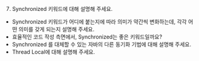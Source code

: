 7. Synchronized 키워드에 대해 설명해 주세요.
- Synchronized 키워드가 어디에 붙는지에 따라 의미가 약간씩 변화하는데, 각각 어떤 의미를 갖게 되는지 설명해 주세요.
- 효율적인 코드 작성 측면에서, Synchronized는 좋은 키워드일까요?
- Synchronized 를 대체할 수 있는 자바의 다른 동기화 기법에 대해 설명해 주세요.
- Thread Local에 대해 설명해 주세요.